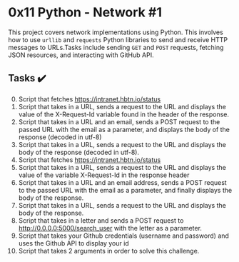 # 0x11 Python - Network #1

This project covers network implementations using Python.
This involves how to use `urllib` and `requests` Python
libraries to send and receive HTTP messages to URLs.Tasks include sending `GET`
and `POST` requests, fetching JSON resources, and interacting with GitHub API.

## Tasks :heavy_check_mark:

0. Script that fetches https://intranet.hbtn.io/status
1. Script that takes in a URL, sends a request to the URL and displays the value of the X-Request-Id variable found in the header of the response.
2. Script that takes in a URL and an email, sends a POST request to the passed URL with the email as a parameter, and displays the body of the response (decoded in utf-8)
3. Script that takes in a URL, sends a request to the URL and displays the body of the response (decoded in utf-8).
4. Script that fetches https://intranet.hbtn.io/status
5. Script that takes in a URL, sends a request to the URL and displays the value of the variable X-Request-Id in the response header
6. Script that takes in a URL and an email address, sends a POST request to the passed URL with the email as a parameter, and finally displays the body of the response.
7. Script that takes in a URL, sends a request to the URL and displays the body of the response.
8. Script that takes in a letter and sends a POST request to http://0.0.0.0:5000/search_user with the letter as a parameter.
9. Script that takes your Github credentials (username and password) and uses the Github API to display your id
10. Script that takes 2 arguments in order to solve this challenge.
